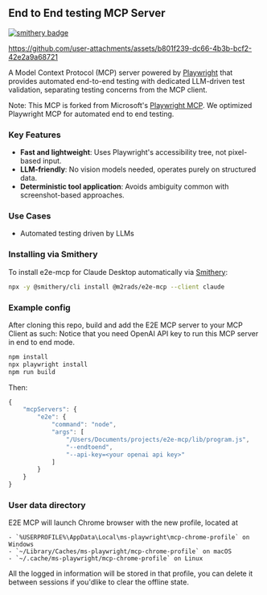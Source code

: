 ## End to End testing MCP Server

[![smithery badge](https://smithery.ai/badge/@m2rads/e2e-mcp)](https://smithery.ai/server/@m2rads/e2e-mcp)

https://github.com/user-attachments/assets/b801f239-dc66-4b3b-bcf2-42e2a9a68721

A Model Context Protocol (MCP) server powered by [Playwright](https://playwright.dev) that provides automated end-to-end testing with dedicated LLM-driven test validation, separating testing concerns from the MCP client.

Note: This MCP is forked from Microsoft's [Playwright MCP](https://github.com/microsoft/playwright-mcp). We optimized Playwright MCP for automated end to end testing.

### Key Features

- **Fast and lightweight**: Uses Playwright's accessibility tree, not pixel-based input.
- **LLM-friendly**: No vision models needed, operates purely on structured data.
- **Deterministic tool application**: Avoids ambiguity common with screenshot-based approaches.

### Use Cases

- Automated testing driven by LLMs

### Installing via Smithery

To install e2e-mcp for Claude Desktop automatically via [Smithery](https://smithery.ai/server/@m2rads/e2e-mcp):

```bash
npx -y @smithery/cli install @m2rads/e2e-mcp --client claude
```

### Example config

After cloning this repo, build and add the E2E MCP server to your MCP Client as such:
Notice that you need OpenAI API key to run this MCP server in end to end mode.

```bash
npm install
npx playwright install
npm run build
```

Then:

```js
{
    "mcpServers": {
        "e2e": {
            "command": "node",
            "args": [
                "/Users/Documents/projects/e2e-mcp/lib/program.js",
                "--endtoend",
                "--api-key=<your openai api key>"
            ]
        }
    }
}
```

### User data directory

E2E MCP will launch Chrome browser with the new profile, located at

```
- `%USERPROFILE%\AppData\Local\ms-playwright\mcp-chrome-profile` on Windows
- `~/Library/Caches/ms-playwright/mcp-chrome-profile` on macOS
- `~/.cache/ms-playwright/mcp-chrome-profile` on Linux
```

All the logged in information will be stored in that profile, you can delete it between sessions if you'dlike to clear the offline state.

